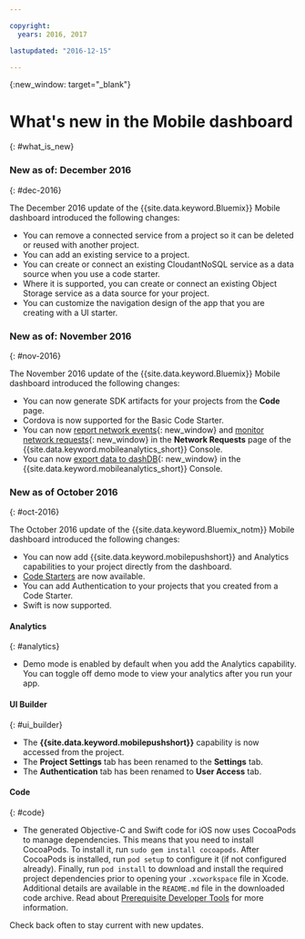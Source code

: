 ```yaml
---

copyright:
  years: 2016, 2017

lastupdated: "2016-12-15"

---
```

{:new_window: target="_blank"}

# What's new in the Mobile dashboard
{: #what_is_new}


### New as of: December 2016
{: #dec-2016}

The December 2016 update of the {{site.data.keyword.Bluemix}} Mobile dashboard introduced the following changes:

   * You can remove a connected service from a project so it can be deleted or reused with another project. 
   * You can add an existing service to a project.
   * You can create or connect an existing CloudantNoSQL service as a data source when you use a code starter.
   * Where it is supported, you can create or connect an existing Object Storage service as a data source for your project.
   * You can customize the navigation design of the app that you are creating with a UI starter. 
   



### New as of: November 2016
{: #nov-2016}

The November 2016 update of the {{site.data.keyword.Bluemix}} Mobile dashboard introduced the following changes:

   * You can now generate SDK artifacts for your projects from the **Code** page.
   * Cordova is now supported for the Basic Code Starter.
   * You can now [report network events](/docs/services/mobileanalytics/sdk.html#network-requests){: new_window} and [monitor network requests](/docs/services/mobileanalytics/app-monitoring.html#monitor-network-requests){: new_window} in the **Network Requests** page of the {{site.data.keyword.mobileanalytics_short}} Console.
   * You can now [export data to dashDB](/docs/services/mobileanalytics/app-monitoring.html#dashdb){: new_window} in the {{site.data.keyword.mobileanalytics_short}} Console.


### New as of October 2016
{: #oct-2016}

The October 2016 update of the {{site.data.keyword.Bluemix_notm}} Mobile dashboard introduced the following changes:

   * You can now add {{site.data.keyword.mobilepushshort}} and Analytics capabilities to your project directly from the dashboard.
   * [Code Starters](starters.html#Code_Starter) are now available.
   * You can add Authentication to your projects that you created from a Code Starter.
   * Swift is now supported.


#### Analytics
{: #analytics}

   * Demo mode is enabled by default when you add the Analytics capability. You can toggle off demo mode to view your analytics after you run your app.


#### UI Builder
{: #ui_builder}

   * The **{{site.data.keyword.mobilepushshort}}** capability is now accessed from the project.
   * The **Project Settings** tab has been renamed to the **Settings** tab.
   * The **Authentication** tab has been renamed to **User Access** tab.


#### Code
{: #code}

   * The generated Objective-C and Swift code for iOS now uses CocoaPods to manage dependencies. This means that you need to install CocoaPods. To install it, run `sudo gem install cocoapods`. After CocoaPods is installed, run `pod setup` to configure it (if not configured already). Finally, run `pod install` to download and install the required project dependencies prior to opening your `.xcworkspace` file in Xcode. Additional details are available in the `README.md` file in the downloaded code archive. Read about [Prerequisite Developer Tools](get_code.html#prereq-dev-tools) for more information.

Check back often to stay current with new updates.
